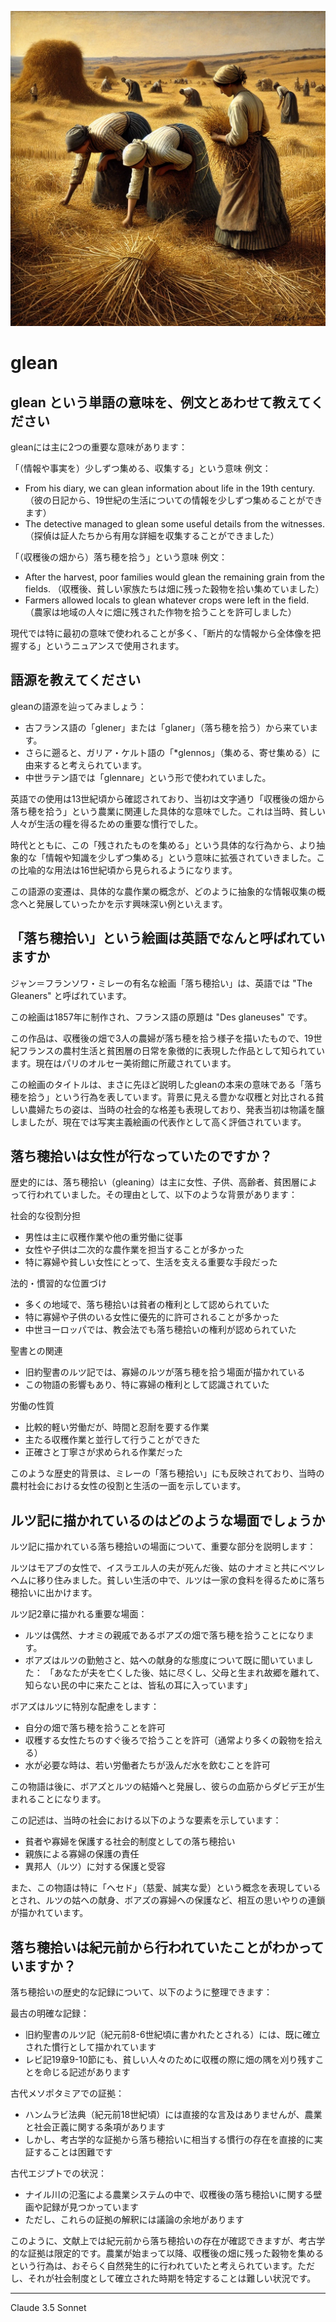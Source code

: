![glean](./imgs/glean.webp)

# glean

## glean という単語の意味を、例文とあわせて教えてください

gleanには主に2つの重要な意味があります：

「（情報や事実を）少しずつ集める、収集する」という意味 例文：

 * From his diary, we can glean information about life in the 19th century. （彼の日記から、19世紀の生活についての情報を少しずつ集めることができます）
 * The detective managed to glean some useful details from the witnesses. （探偵は証人たちから有用な詳細を収集することができました）

「（収穫後の畑から）落ち穂を拾う」という意味 例文：

 * After the harvest, poor families would glean the remaining grain from the fields. （収穫後、貧しい家族たちは畑に残った穀物を拾い集めていました）
 * Farmers allowed locals to glean whatever crops were left in the field. （農家は地域の人々に畑に残された作物を拾うことを許可しました）

現代では特に最初の意味で使われることが多く、「断片的な情報から全体像を把握する」というニュアンスで使用されます。

## 語源を教えてください

gleanの語源を辿ってみましょう：

 * 古フランス語の「glener」または「glaner」（落ち穂を拾う）から来ています。
 * さらに遡ると、ガリア・ケルト語の「*glennos」（集める、寄せ集める）に由来すると考えられています。
 * 中世ラテン語では「glennare」という形で使われていました。

英語での使用は13世紀頃から確認されており、当初は文字通り「収穫後の畑から落ち穂を拾う」という農業に関連した具体的な意味でした。これは当時、貧しい人々が生活の糧を得るための重要な慣行でした。

時代とともに、この「残されたものを集める」という具体的な行為から、より抽象的な「情報や知識を少しずつ集める」という意味に拡張されていきました。この比喩的な用法は16世紀頃から見られるようになります。

この語源の変遷は、具体的な農作業の概念が、どのように抽象的な情報収集の概念へと発展していったかを示す興味深い例といえます。

## 「落ち穂拾い」という絵画は英語でなんと呼ばれていますか

ジャン＝フランソワ・ミレーの有名な絵画「落ち穂拾い」は、英語では "The Gleaners" と呼ばれています。

この絵画は1857年に制作され、フランス語の原題は "Des glaneuses" です。

この作品は、収穫後の畑で3人の農婦が落ち穂を拾う様子を描いたもので、19世紀フランスの農村生活と貧困層の日常を象徴的に表現した作品として知られています。現在はパリのオルセー美術館に所蔵されています。

この絵画のタイトルは、まさに先ほど説明したgleanの本来の意味である「落ち穂を拾う」という行為を表しています。背景に見える豊かな収穫と対比される貧しい農婦たちの姿は、当時の社会的な格差も表現しており、発表当初は物議を醸しましたが、現在では写実主義絵画の代表作として高く評価されています。

## 落ち穂拾いは女性が行なっていたのですか？

歴史的には、落ち穂拾い（gleaning）は主に女性、子供、高齢者、貧困層によって行われていました。その理由として、以下のような背景があります：

社会的な役割分担

 * 男性は主に収穫作業や他の重労働に従事
 * 女性や子供は二次的な農作業を担当することが多かった
 * 特に寡婦や貧しい女性にとって、生活を支える重要な手段だった

法的・慣習的な位置づけ

 * 多くの地域で、落ち穂拾いは貧者の権利として認められていた
 * 特に寡婦や子供のいる女性に優先的に許可されることが多かった
 * 中世ヨーロッパでは、教会法でも落ち穂拾いの権利が認められていた

聖書との関連

 * 旧約聖書のルツ記では、寡婦のルツが落ち穂を拾う場面が描かれている
 * この物語の影響もあり、特に寡婦の権利として認識されていた

労働の性質

 * 比較的軽い労働だが、時間と忍耐を要する作業
 * 主たる収穫作業と並行して行うことができた
 * 正確さと丁寧さが求められる作業だった

このような歴史的背景は、ミレーの「落ち穂拾い」にも反映されており、当時の農村社会における女性の役割と生活の一面を示しています。

## ルツ記に描かれているのはどのような場面でしょうか

ルツ記に描かれている落ち穂拾いの場面について、重要な部分を説明します：

ルツはモアブの女性で、イスラエル人の夫が死んだ後、姑のナオミと共にベツレヘムに移り住みました。貧しい生活の中で、ルツは一家の食料を得るために落ち穂拾いに出かけます。

ルツ記2章に描かれる重要な場面：

 * ルツは偶然、ナオミの親戚であるボアズの畑で落ち穂を拾うことになります。
 * ボアズはルツの勤勉さと、姑への献身的な態度について既に聞いていました： 「あなたが夫を亡くした後、姑に尽くし、父母と生まれ故郷を離れて、知らない民の中に来たことは、皆私の耳に入っています」

ボアズはルツに特別な配慮をします：

 * 自分の畑で落ち穂を拾うことを許可
 * 収穫する女性たちのすぐ後ろで拾うことを許可（通常より多くの穀物を拾える）
 * 水が必要な時は、若い労働者たちが汲んだ水を飲むことを許可

この物語は後に、ボアズとルツの結婚へと発展し、彼らの血筋からダビデ王が生まれることになります。

この記述は、当時の社会における以下のような要素を示しています：

 * 貧者や寡婦を保護する社会的制度としての落ち穂拾い
 * 親族による寡婦の保護の責任
 * 異邦人（ルツ）に対する保護と受容

また、この物語は特に「ヘセド」（慈愛、誠実な愛）という概念を表現しているとされ、ルツの姑への献身、ボアズの寡婦への保護など、相互の思いやりの連鎖が描かれています。

## 落ち穂拾いは紀元前から行われていたことがわかっていますか？

落ち穂拾いの歴史的な記録について、以下のように整理できます：

最古の明確な記録：

 * 旧約聖書のルツ記（紀元前8-6世紀頃に書かれたとされる）には、既に確立された慣行として描かれています
 * レビ記19章9-10節にも、貧しい人々のために収穫の際に畑の隅を刈り残すことを命じる記述があります

古代メソポタミアでの証拠：

 * ハンムラビ法典（紀元前18世紀頃）には直接的な言及はありませんが、農業と社会正義に関する条項があります
 * しかし、考古学的な証拠から落ち穂拾いに相当する慣行の存在を直接的に実証することは困難です

古代エジプトでの状況：

 * ナイル川の氾濫による農業システムの中で、収穫後の落ち穂拾いに関する壁画や記録が見つかっています
 * ただし、これらの証拠の解釈には議論の余地があります

このように、文献上では紀元前から落ち穂拾いの存在が確認できますが、考古学的な証拠は限定的です。農業が始まって以降、収穫後の畑に残った穀物を集めるという行為は、おそらく自然発生的に行われていたと考えられています。ただし、それが社会制度として確立された時期を特定することは難しい状況です。

---

Claude 3.5 Sonnet
